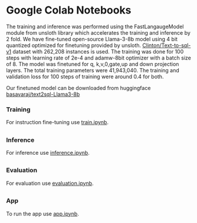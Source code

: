 # Google Colab Notebooks

The training and inference was performed using the FastLangaugeModel module from unsloth library which accelerates the training and inference by 2 fold. We have fine-tuned open-source Llama-3-8b model using 4 bit quantized optimized for finetuning provided by unsloth. [Clinton/Text-to-sql-v1](https://huggingface.co/datasets/Clinton/Text-to-sql-v1) dataset with 262,208 instances is used. The training was done for 100 steps with learning rate of 2e-4 and adamw-8bit optimizer with a batch size of 8. The model was finetuned for q, k,v,0,gate,up and down projection layers. The total training parameters were 41,943,040. The training and validation loss for 100 steps of training were around 0.4 for both.

Our finetuned model can be downloaded from huggingface [basavaraj/text2sql-Llama3-8b](https://huggingface.co/basavaraj/text2sql-Llama3-8b)

### Training
For instruction fine-tuning use [train.ipynb](SupriyaUpadhyaya/SQLAssist-Text2Sql-Translator/notebooks/train.ipynb). 

##
### Inference 
For inference use [inference.ipynb](SupriyaUpadhyaya/SQLAssist-Text2Sql-Translator/notebooks/inference.ipynb). 

##
### Evaluation 
For evaluation use [evaluation.ipynb](SupriyaUpadhyaya/SQLAssist-Text2Sql-Translator/notebooks/evaluation.ipynb). 

##
### App 
To run the app use [app.ipynb](SupriyaUpadhyaya/SQLAssist-Text2Sql-Translator/notebooks/app.ipynb). 

